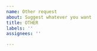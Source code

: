 ```yaml
---
name: Other request
about: Suggest whatever you want
title: OTHER
labels: ''
assignees: ''

---
```



